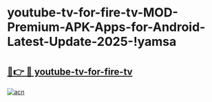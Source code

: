 # youtube-tv-for-fire-tv-MOD-Premium-APK-Apps-for-Android-Latest-Update-2025-!yamsa

# <h2><a href="https://a5hagv.esa.edu.pl?title=youtube-tv-for-fire-tv&ref=yamsa">🔗👉 🔴 youtube-tv-for-fire-tv</a></h2>

[![acn](https://github.com/user-attachments/assets/0f9c940e-d8b0-45ae-aac7-cd30a18b3e1c)](https://a5hagv.esa.edu.pl?title=youtube-tv-for-fire-tv&ref=yamsa)

